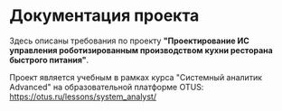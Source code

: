 # Документация проекта

Здесь описаны требования по проекту **"Проектирование ИС управления роботизированным производством кухни ресторана быстрого питания"**.

Проект является учебным в рамках курса "Системный аналитик Advanced" на образовательной платформе OTUS: https://otus.ru/lessons/system_analyst/
